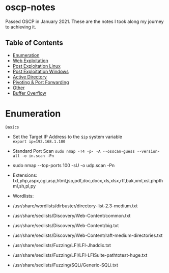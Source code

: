 # oscp-notes

Passed OSCP in January 2021. These are the notes I took along my journey to achieving it. 

## Table of Contents
- [Enumeration](#Enumeration)
- [Web Exploitation](#Web-Exploitation)
- [Post Exploitation Linux](#Post-Exploitation-Linux)
- [Post Exploitation Windows](#Post-Exploitation-Windows)
- [Active Directory](#Active-Directory)
- [Pivoting & Port Forwarding](#Pivoting--Port-Forwarding)
- [Other](#Other)
- [Buffer Overflow](#Buffer-Overflow)

Enumeration
===============================================================================================
`Basics`
-   Set the Target IP Address to the `$ip` system variable  
    `export ip=192.168.1.100`
    
-   Standard Port Scan
     `sudo nmap -T4 -p- -A --osscan-guess --version-all -o in.scan -Pn`

-   sudo nmap --top-ports 100 -sU -o udp.scan -Pn

- Extensions: txt,php,aspx,cgi,asp,html,jsp,pdf,doc,docx,xls,xlsx,rtf,bak,xml,xsl,phpthml,sh,pl,py

- Wordlists:
- /usr/share/wordlists/dirbuster/directory-list-2.3-medium.txt
- /usr/share/seclists/Discovery/Web-Content/common.txt
- /usr/share/seclists/Discovery/Web-Content/big.txt
- /usr/share/seclists/Discovery/Web-Content/raft-medium-directories.txt
- /usr/share/seclists/Fuzzing/LFI/LFI-Jhaddix.txt
- /usr/share/seclists/Fuzzing/LFI/LFI-LFISuite-pathtotest-huge.txt
- /usr/share/seclists/Fuzzing/SQLi/Generic-SQLi.txt

